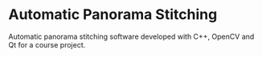 # Automatic Panorama Stitching

Automatic panorama stitching software developed with C++, OpenCV and Qt for a course project.
